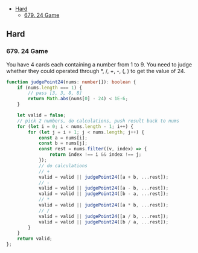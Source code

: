 - [Hard](#hard)
  - [679. 24 Game](#679-24-game)

## Hard

### 679. 24 Game

You have 4 cards each containing a number from 1 to 9. You need to judge whether they could operated through *, /, +, -, (, ) to get the value of 24.

```typescript
function judgePoint24(nums: number[]): boolean {
    if (nums.length === 1) {
        // pass [3, 3, 8, 8]
        return Math.abs(nums[0] - 24) < 1E-6;
    }

    let valid = false;
    // pick 2 numbers, do calculations, push result back to nums
    for (let i = 0; i < nums.length - 1; i++) {
        for (let j = i + 1; j < nums.length; j++) {
            const a = nums[i];
            const b = nums[j];
            const rest = nums.filter((v, index) => {
                return index !== i && index !== j;
            });
            // do calculations
            // +
            valid = valid || judgePoint24([a + b, ...rest]);
            // -
            valid = valid || judgePoint24([a - b, ...rest]);
            valid = valid || judgePoint24([b - a, ...rest]);
            // *
            valid = valid || judgePoint24([a * b, ...rest]);
            // /
            valid = valid || judgePoint24([a / b, ...rest]);
            valid = valid || judgePoint24([b / a, ...rest]);
        }
    }
    return valid;
};
```